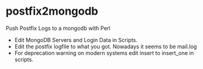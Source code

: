 # postfix2mongodb
Push Postfix Logs to a mongodb with Perl

- Edit MongoDB Servers and Login Data in Scripts.
- Edit the postfix logfile to what you got. Nowadays it seems to be mail.log
- For deprecation warning on modern systems edit insert to insert_one in scripts.

